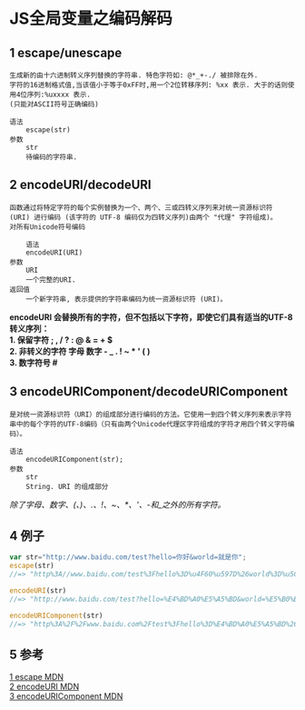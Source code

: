 # JS全局变量之编码解码 

## 1 escape/unescape
	生成新的由十六进制转义序列替换的字符串. 特色字符如: @*_+-./ 被排除在外.
	字符的16进制格式值,当该值小于等于0xFF时,用一个2位转移序列: %xx 表示. 大于的话则使用4位序列:%uxxxx 表示.
	(只能对ASCII符号正确编码)
	
	语法
		escape(str)
	参数
		str
		待编码的字符串.

## 2 encodeURI/decodeURI
	函数通过将特定字符的每个实例替换为一个、两个、三或四转义序列来对统一资源标识符 (URI) 进行编码 (该字符的 UTF-8 编码仅为四转义序列)由两个 "代理" 字符组成)。
	对所有Unicode符号编码

		语法
		encodeURI(URI)
	参数
		URI
		一个完整的URI.
	返回值
		一个新字符串, 表示提供的字符串编码为统一资源标识符 (URI)。

**encodeURI 会替换所有的字符，但不包括以下字符，即使它们具有适当的UTF-8转义序列：<br>
	1. 保留字符	; , / ? : @ & = + $<br>
	2. 非转义的字符	字母 数字 - _ . ! ~ * ' ( )<br>
	3. 数字符号	#**

## 3 encodeURIComponent/decodeURIComponent
	是对统一资源标识符（URI）的组成部分进行编码的方法。它使用一到四个转义序列来表示字符串中的每个字符的UTF-8编码（只有由两个Unicode代理区字符组成的字符才用四个转义字符编码）。
	
	语法
		encodeURIComponent(str);
	参数
		str
		String. URI 的组成部分
_除了字母、数字、(、)、.、!、~、*、'、-和_之外的所有字符。_

## 4 例子
```javascript
var str="http://www.baidu.com/test?hello=你好&world=就是你";
escape(str)
//=> "http%3A//www.baidu.com/test%3Fhello%3D%u4F60%u597D%26world%3D%u5C31%u662F%u4F60"

encodeURI(str)
//=> "http://www.baidu.com/test?hello=%E4%BD%A0%E5%A5%BD&world=%E5%B0%B1%E6%98%AF%E4%BD%A0"

encodeURIComponent(str)
//=> "http%3A%2F%2Fwww.baidu.com%2Ftest%3Fhello%3D%E4%BD%A0%E5%A5%BD%26world%3D%E5%B0%B1%E6%98%AF%E4%BD%A0"
```

## 5 参考
[1 escape MDN](https://developer.mozilla.org/zh-CN/docs/Web/JavaScript/Reference/Global_Objects/escape)<br>
[2 encodeURI MDN](https://developer.mozilla.org/zh-CN/docs/Web/JavaScript/Reference/Global_Objects/encodeURI)<br>
[3 encodeURIComponent MDN](https://developer.mozilla.org/zh-CN/docs/Web/JavaScript/Reference/Global_Objects/encodeURIComponent)<br>


